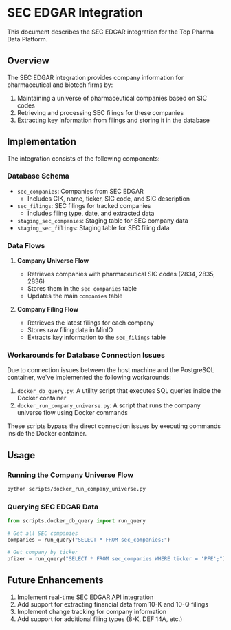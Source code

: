# SEC EDGAR Integration

This document describes the SEC EDGAR integration for the Top Pharma Data Platform.

## Overview

The SEC EDGAR integration provides company information for pharmaceutical and biotech firms by:

1. Maintaining a universe of pharmaceutical companies based on SIC codes
2. Retrieving and processing SEC filings for these companies
3. Extracting key information from filings and storing it in the database

## Implementation

The integration consists of the following components:

### Database Schema

- `sec_companies`: Companies from SEC EDGAR
  - Includes CIK, name, ticker, SIC code, and SIC description
- `sec_filings`: SEC filings for tracked companies
  - Includes filing type, date, and extracted data
- `staging_sec_companies`: Staging table for SEC company data
- `staging_sec_filings`: Staging table for SEC filing data

### Data Flows

1. **Company Universe Flow**
   - Retrieves companies with pharmaceutical SIC codes (2834, 2835, 2836)
   - Stores them in the `sec_companies` table
   - Updates the main `companies` table

2. **Company Filing Flow**
   - Retrieves the latest filings for each company
   - Stores raw filing data in MinIO
   - Extracts key information to the `sec_filings` table

### Workarounds for Database Connection Issues

Due to connection issues between the host machine and the PostgreSQL container, we've implemented the following workarounds:

1. `docker_db_query.py`: A utility script that executes SQL queries inside the Docker container
2. `docker_run_company_universe.py`: A script that runs the company universe flow using Docker commands

These scripts bypass the direct connection issues by executing commands inside the Docker container.

## Usage

### Running the Company Universe Flow

```bash
python scripts/docker_run_company_universe.py
```

### Querying SEC EDGAR Data

```python
from scripts.docker_db_query import run_query

# Get all SEC companies
companies = run_query("SELECT * FROM sec_companies;")

# Get company by ticker
pfizer = run_query("SELECT * FROM sec_companies WHERE ticker = 'PFE';")
```

## Future Enhancements

1. Implement real-time SEC EDGAR API integration
2. Add support for extracting financial data from 10-K and 10-Q filings
3. Implement change tracking for company information
4. Add support for additional filing types (8-K, DEF 14A, etc.) 